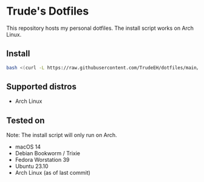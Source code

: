 # Trude's Dotfiles

This repository hosts my personal dotfiles.
The install script works on Arch Linux.

## Install
```sh
bash <(curl -L https://raw.githubusercontent.com/TrudeEH/dotfiles/main/install.sh)
```

## Supported distros
- Arch Linux

## Tested on
Note: The install script will only run on Arch.
- macOS 14
- Debian Bookworm / Trixie
- Fedora Worstation 39
- Ubuntu 23.10
- Arch Linux (as of last commit)
